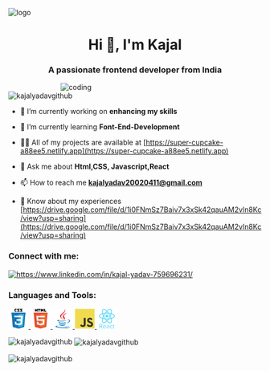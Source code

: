 ![logo]("https://webitexperts.com/images/banner1_1.gif")
<h1 align="center">Hi 👋, I'm Kajal</h1>
<h3 align="center">A passionate frontend developer from India</h3>
<img align="right" alt="coding" width="400" src="https://media.tenor.com/sCpDkw9380sAAAAC/web-development-web.gif"

<p align="left"> <img src="https://komarev.com/ghpvc/?username=kajalyadavgithub&label=Profile%20views&color=0e75b6&style=flat" alt="kajalyadavgithub" /> </p>

- 🔭 I’m currently working on **enhancing my skills**

- 🌱 I’m currently learning **Font-End-Development**

- 👨‍💻 All of my projects are available at [https://super-cupcake-a88ee5.netlify.app](https://super-cupcake-a88ee5.netlify.app)

- 💬 Ask me about **Html,CSS, Javascript,React**

- 📫 How to reach me **kajalyadav20020411@gmail.com**

- 📄 Know about my experiences [https://drive.google.com/file/d/1i0FNmSz7Baiv7x3xSk42qauAM2vln8Kc/view?usp=sharing](https://drive.google.com/file/d/1i0FNmSz7Baiv7x3xSk42qauAM2vln8Kc/view?usp=sharing)

<h3 align="left">Connect with me:</h3>
<p align="left">
<a href="https://linkedin.com/in/https://www.linkedin.com/in/kajal-yadav-759696231/" target="blank"><img align="center" src="https://raw.githubusercontent.com/rahuldkjain/github-profile-readme-generator/master/src/images/icons/Social/linked-in-alt.svg" alt="https://www.linkedin.com/in/kajal-yadav-759696231/" height="30" width="40" /></a>
</p>

<h3 align="left">Languages and Tools:</h3>
<p align="left"> <a href="https://www.w3schools.com/css/" target="_blank" rel="noreferrer"> <img src="https://raw.githubusercontent.com/devicons/devicon/master/icons/css3/css3-original-wordmark.svg" alt="css3" width="40" height="40"/> </a> <a href="https://www.w3.org/html/" target="_blank" rel="noreferrer"> <img src="https://raw.githubusercontent.com/devicons/devicon/master/icons/html5/html5-original-wordmark.svg" alt="html5" width="40" height="40"/> </a> <a href="https://www.java.com" target="_blank" rel="noreferrer"> <img src="https://raw.githubusercontent.com/devicons/devicon/master/icons/java/java-original.svg" alt="java" width="40" height="40"/> </a> <a href="https://developer.mozilla.org/en-US/docs/Web/JavaScript" target="_blank" rel="noreferrer"> <img src="https://raw.githubusercontent.com/devicons/devicon/master/icons/javascript/javascript-original.svg" alt="javascript" width="40" height="40"/> </a> <a href="https://reactjs.org/" target="_blank" rel="noreferrer"> <img src="https://raw.githubusercontent.com/devicons/devicon/master/icons/react/react-original-wordmark.svg" alt="react" width="40" height="40"/> </a> </p>

<p><img align="left" src="https://github-readme-stats.vercel.app/api/top-langs?username=kajalyadavgithub&show_icons=true&locale=en&layout=compact" alt="kajalyadavgithub" /></p>

<p>&nbsp;<img align="center" src="https://github-readme-stats.vercel.app/api?username=kajalyadavgithub&show_icons=true&locale=en" alt="kajalyadavgithub" /></p>

<p><img align="center" src="https://github-readme-streak-stats.herokuapp.com/?user=kajalyadavgithub&" alt="kajalyadavgithub" /></p>
